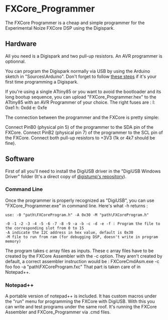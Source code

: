 # FXCore_Programmer
The FXCore Programmer is a cheap and simple programmer for the Experimental Noize FXCore DSP using the Digispark.

## Hardware
All you need is a Digispark and two pull-up resistors. An AVR programmer is optionnal.

You can program the Digispark normally via USB by using the Arduino sketch in "Sources\Arduino". Don't forget to follow [these steps](http://digistump.com/wiki/digispark/tutorials/connecting) if it's your first time programming a Digispark.

If you're using a single ATtiny85 or you want to avoid the bootloader and its long bootup sequence, you can upload "FXCore_Programmer.hex" to the ATtiny85 with an AVR Programmer of your choice.
The right fuses are : l: 0xe1 h: 0xdd e: 0xfe

The connection between the programmer and the FXCore is pretty simple:

Connect PinB0 (physical pin 5) of the programmer to the SDA pin of the FXCore.
Connect PinB2 (physical pin 7) of the programmer to the SCL pin of the FXCore.
Connect both pull-up resistors to +3V3 (1k or 4k7 should be fine).

## Software
First of all you'll need to install the DigiUSB driver in the "DigiUSB Windows Driver" folder (It's a direct copy of [digistump's repository](https://github.com/digistump/DigisparkExamplePrograms/tree/master/C%2B%2B/DigiUSB%20Windows%20Driver)).

### Command Line
Once the programmer is properly recognized as "DigiUSB", you can use "FXCore_Programmer.exe" in command line.
Here's what -h returns :

    use: -0 "path\FXCoreProgram.h" -A 0x30 -M "path\FXCoreProgram.h"
    
    -0 -1 -2 -3 -4 -5 -6 -7 -8 -9 -a -b -c -d -e -f : Program the file to the corresponding slot from 0 to 15
    -A indicate the I2C address in hex value, default is 0x30
    -M file to run from ram (for debugging DSP, doesn't write in program memory)
    
The program takes c array files as inputs. These c array files have to be created by the FXCore Assembler with the -c option. They aren't created by default, a correct assembler instruction would be : FXCoreCmdAsm.exe -c foo foo -a "path\FXCoreProgram.fxc"
That part is taken care of in Notepad++.
    
### Notepad++
A portable version of notepad++ is included. It has custom macros under the "run" menu for programming the FXCore with DigiUSB. With this you can write and test programs under the same roof.
It's running the FXCore Assembler and FXCore_Programmer via .cmd files.
